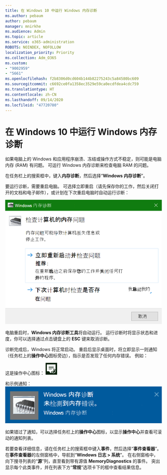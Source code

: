 ```yaml
---
title: 在 Windows 10 中运行 Windows 内存诊断
ms.author: pebaum
author: pebaum
manager: mnirkhe
ms.audience: Admin
ms.topic: article
ms.service: o365-administration
ROBOTS: NOINDEX, NOFOLLOW
localization_priority: Priority
ms.collection: Adm_O365
ms.custom:
- "9002959"
- "5661"
ms.openlocfilehash: f2b8306d0cd604b144b82275243c5a84580bc609
ms.sourcegitcommit: c6692ce0fa1358ec3529e59ca0ecdfdea4cdc759
ms.translationtype: HT
ms.contentlocale: zh-CN
ms.lasthandoff: 09/14/2020
ms.locfileid: "47720780"
---
```

# <a name="run-windows-memory-diagnostics-in-windows-10"></a>在 Windows 10 中运行 Windows 内存诊断

如果电脑上的 Windows 和应用程序崩溃、冻结或操作方式不稳定，则可能是电脑内存 (RAM) 有问题。 可运行 Windows 内存诊断来检查电脑 RAM 的问题。

在任务栏上的搜索框中，键入**内存诊断**，然后选择“**Windows 内存诊断**”。 

要运行诊断，需要重启电脑。 可选择立即重启（请先保存你的工作，然后关闭打开的文档和电子邮件），或计划在下次重启电脑时自动运行诊断：

![Windows 内存诊断](media/windows-memory-diagnostic.png)

电脑重启时，**Windows 内存诊断工具**将自动运行。 运行诊断时将显示状态和进度，你可以选择通过点击键盘上的 **ESC** 键来取消诊断。

诊断完成后，Windows 将正常启动。
重启后显示桌面时，将立即显示一则通知（任务栏上的**操作中心**图标旁边），指示是否发现了任何内存错误。 例如：

这是操作中心图标： ![操作中心图标](media/action-center-icon.png) 

和示例通知： ![无内存错误](media/no-memory-errors.png)

如果错过了通知，可以选择任务栏上的**操作中心**图标，以显示**操作中心**并查看可滚动的通知列表。

若要查看详细信息，请在任务栏上的搜索框中键入**事件**，然后选择“**事件查看器**”。 在**事件查看器**的左侧窗格中，导航到“**Windows 日志 > 系统**”。 在右侧窗格中，向下搜寻列表的“**源**”列，直至看到带有源值 **MemoryDiagnostics** 的事件。 突出显示每个此类事件，并在列表下方“**常规**”选项卡下的框中查看结果信息。
